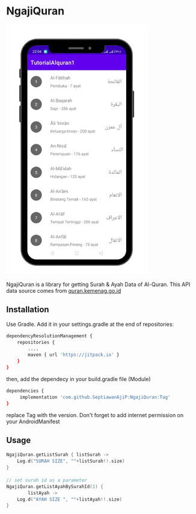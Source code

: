 # NgajiQuran
![image](https://raw.githubusercontent.com/SeptiawanAjiP/NgajiQuran/master/image.png)

NgajiQuran is a library for getting Surah & Ayah Data of Al-Quran. This API data source comes from [quran.kemenag.go.id](https://quran.kemenag.go.id)

## Installation

Use Gradle. Add it in your settings.gradle at the end of repositories:

```bash
dependencyResolutionManagement {
    repositories {
        ....
        maven { url 'https://jitpack.io' }
    }
}
```
then, add the dependecy in your build.gradle file (Module)
```bash
dependencies {
	 implementation 'com.github.SeptiawanAjiP:NgajiQuran:Tag'
}
```
replace Tag with the version. Don't forget to add internet permission on your AndroidManifest

## Usage

```kotlin
NgajiQuran.getListSurah { listSurah ->
    Log.d("SURAH SIZE", ""+listSurah!!.size)
}

// set surah id as a parameter
NgajiQuran.getListAyahBySurahId(1) {
        listAyah ->
    Log.d("AYAH SIZE ", ""+listAyah!!.size)
}
```